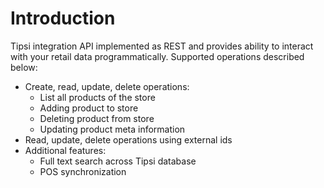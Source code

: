 # Introduction

Tipsi integration API implemented as REST and provides ability to interact with your retail data programmatically.
Supported operations described below:

* Create, read, update, delete operations:
  * List all products of the store
  * Adding product to store
  * Deleting product from store
  * Updating product meta information
* Read, update, delete operations using external ids
* Additional features:
  * Full text search across Tipsi database
  * POS synchronization



